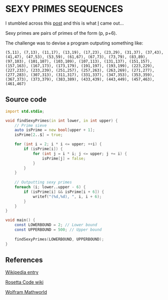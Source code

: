 # SEXY PRIMES SEQUENCES

I stumbled across this [post](https://www.linkedin.com/feed/update/urn:li:activity:7172765957008965632?utm_source=share&utm_medium=member_desktop) and this is what [I](https://www.linkedin.com/in/menjaraz/) came out...

Sexy primes are pairs of primes of the form (p, p+6).

The challenge was to devise a program outputing something like:

```text
(5,11), (7,13), (11,17), (13,19), (17,23), (23,29), (31,37), (37,43), (41,47), (47,53), (53,59), (61,67), (67,73), (73,79), (83,89), (97,103), (101,107), (103,109), (107,113), (131,137), (151,157), (157,163), (167,173), (173,179), (191,197), (193,199), (223,229), (227,233), (233,239), (251,257), (257,263), (263,269), (271,277), (277,283), (307,313), (311,317), (331,337), (347,353), (353,359), (367,373), (373,379), (383,389), (433,439), (443,449), (457,463), (461,467)
```

## Source code

```d
import std.stdio;

void findSexyPrimes(in int lower, in int upper) {
    // Prime sieve
    auto isPrime = new bool[upper + 1];
    isPrime[2..$] = true;

    for (int i = 2; i * i <= upper; ++i) {
        if (isPrime[i]) {
            for (int j = i * i; j <= upper; j += i) {
                isPrime[j] = false;
            }
        }
    }
    
    // Outputting sexy primes
    foreach (i; lower..upper - 6) {
        if (isPrime[i] && isPrime[i + 6]) {
            writef("(%d,%d), ", i, i + 6);
        }
    }
}

void main() {
    const LOWERBOUND = 2; // Lower bound
    const UPPERBOUND = 500; // Upper bound
    
    findSexyPrimes(LOWERBOUND, UPPERBOUND);
}
```

## References

[Wikipedia entry](https://en.wikipedia.org/wiki/Sexy_prime)

[Rosetta Code wiki](https://rosettacode.org/wiki/Sexy_primes)

[Wolfram Mathworld](https://mathworld.wolfram.com/SexyPrimes.html)
